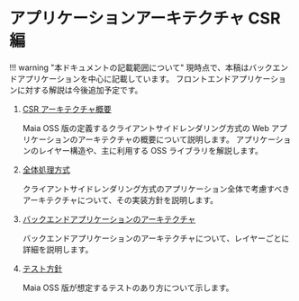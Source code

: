 # アプリケーションアーキテクチャ CSR 編

!!! warning "本ドキュメントの記載範囲について"
    現時点で、本稿はバックエンドアプリケーションを中心に記載しています。
    フロントエンドアプリケーションに対する解説は今後追加予定です。

1. [CSR アーキテクチャ概要](csr-architecture-overview.md)

    Maia OSS 版の定義するクライアントサイドレンダリング方式の Web アプリケーションのアーキテクチャの概要について説明します。
    アプリケーションのレイヤー構造や、主に利用する OSS ライブラリを解説します。

1. [全体処理方式](global-function.md)

    クライアントサイドレンダリング方式のアプリケーション全体で考慮すべきアーキテクチャについて、その実装方針を説明します。

1. [バックエンドアプリケーションのアーキテクチャ](backend-application/index.md)

    バックエンドアプリケーションのアーキテクチャについて、レイヤーごとに詳細を説明します。

1. [テスト方針](test/index.md)

    Maia OSS 版が想定するテストのあり方について示します。

<!-- 1. フロントエンドアプリケーションのアーキテクチャ -->
